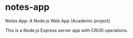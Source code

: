 # notes-app
Notes App: A Node.js Web App (Academic project)

This is a Node.js Express server app with CRUD operations.

